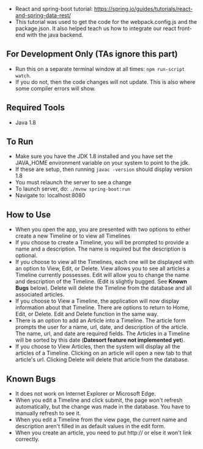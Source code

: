 - React and spring-boot tutorial: https://spring.io/guides/tutorials/react-and-spring-data-rest/
- This tutorial was used to get the code for the webpack.config.js and the package.json. It also helped teach us how to integrate our react front-end with the java backend.

## For Development Only (TAs ignore this part)
 - Run this on a separate terminal window at all times: `npm run-script watch`. 
 - If you do not, then the code changes will not update. This is also where some compiler errors will show.

## Required Tools
 - Java 1.8

## To Run

 - Make sure you have the JDK 1.8 installed and you have set the JAVA_HOME environment variable on your system to point to the jdk.
 - If these are setup, then running `javac -version` should display version 1.8
 - You must relaunch the server to see a change
 - To launch server, do: `./mvnw spring-boot:run`
 - Navigate to: localhost:8080
 
## How to Use
 - When you open the app, you are presented with two options to either create a new Timeline or to view all Timelines
 - If you choose to create a Timeline, you will be prompted to provide a name and a description. The name is required but the description is optional.
 - If you choose to view all the Timelines, each one will be displayed with an option to View, Edit, or Delete. View allows you to see all articles a Timeline currently possesses. Edit will allow you to change the name and description of the Timeline. (Edit is slightly bugged. See **Known Bugs** below). Delete will delete the Timeline from the database and all associated articles. 
 - If you choose to View a Timeline, the application will now display information about that Timeline. There are options to return to Home, Edit, or Delete. Edit and Delete function in the same way. 
 - There is an option to add an Article into a Timeline. The article form prompts the user for a name, url, date, and description of the article. The name, url, and date are required fields. The Articles in a Timeline will be sorted by this date (**Datesort feature not implemented yet**).
 - If you choose to View Articles, then the system will display all the articles of a Timeline. Clicking on an article will open a new tab to that article's url. Clicking Delete will delete that article from the database. 

 ## Known Bugs
 - It does not work on Internet Explorer or Microsoft Edge.
 - When you edit a Timeline and click submit, the page won't refresh automatically, but the change was made in the database. You have to manually refresh to see it.
 - When you edit a Timeline from the view page, the current name and description aren't filled in as default values in the edit form.
 - When you create an article, you need to put http:// or else it won't link correctly.
 
